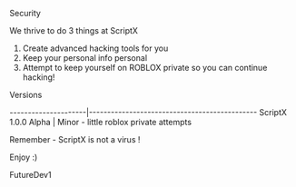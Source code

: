 Security

We thrive to do 3 things at ScriptX
1. Create advanced hacking tools for you
2. Keep your personal info personal
3. Attempt to keep yourself on ROBLOX private so you can continue hacking!

Versions

---------------------|----------------------------------------------
ScriptX 1.0.0 Alpha  | Minor - little roblox private attempts


Remember - ScriptX is not a virus !

Enjoy :)

FutureDev1
